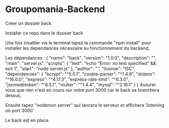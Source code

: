 # Groupomania-Backend

Creer un dossier back

Installer ce repo dans le dossier back

Une fois insatller via le terminal tapez la commande "npm install" pour installer les dependances nécessaire au fonctionnement du backend,

Les dépendances :
{ "name": "back", "version": "1.0.0", "description": "", "main": "server.js", "scripts": { "test": "echo "Error: no test specified" && exit 1", "start": "node server.js" }, "author": "", "license": "ISC", "dependencies": { "bcrypt": "^5.0.1", "cookie-parser": "^1.4.6", "dotenv": "^16.0.0", "express": "^4.17.3", "express-rate-limit": "^6.3.0", "jsonwebtoken": "^8.5.1", "multer": "^1.4.4", "mysql": "^2.18.1" } }
Assurer vous que rien n'est en cours sur votre port 3000 car le back se branchera dessus,

Ensuite tapez "nodemon server" qui lancera le serveur et affichera 'listening on port 3000'

Le back est en place
